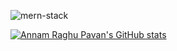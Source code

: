 ![mern-stack](https://user-images.githubusercontent.com/93469725/206485821-f66f36ac-7f1f-4666-962b-73293cf9d542.png)




[![Annam Raghu Pavan's GitHub stats](https://github-readme-stats.vercel.app/api?username=AR-Pavan&theme=synthwave&show_icons=true)](https://github.com/AR-Pavan/github-readme-stats)




